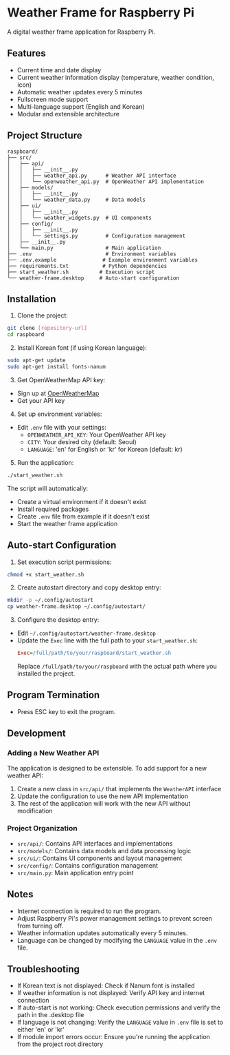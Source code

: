 # Weather Frame for Raspberry Pi

A digital weather frame application for Raspberry Pi.

## Features
- Current time and date display
- Current weather information display (temperature, weather condition, icon)
- Automatic weather updates every 5 minutes
- Fullscreen mode support
- Multi-language support (English and Korean)
- Modular and extensible architecture

## Project Structure
```
raspboard/
├── src/
│   ├── api/
│   │   ├── __init__.py
│   │   ├── weather_api.py      # Weather API interface
│   │   └── openweather_api.py  # OpenWeather API implementation
│   ├── models/
│   │   ├── __init__.py
│   │   └── weather_data.py     # Data models
│   ├── ui/
│   │   ├── __init__.py
│   │   └── weather_widgets.py  # UI components
│   ├── config/
│   │   ├── __init__.py
│   │   └── settings.py         # Configuration management
│   ├── __init__.py
│   └── main.py                 # Main application
├── .env                        # Environment variables
├── .env.example               # Example environment variables
├── requirements.txt           # Python dependencies
├── start_weather.sh          # Execution script
└── weather-frame.desktop     # Auto-start configuration
```

## Installation

1. Clone the project:
```bash
git clone [repository-url]
cd raspboard
```

2. Install Korean font (if using Korean language):
```bash
sudo apt-get update
sudo apt-get install fonts-nanum
```

3. Get OpenWeatherMap API key:
- Sign up at [OpenWeatherMap](https://openweathermap.org/)
- Get your API key

4. Set up environment variables:
- Edit `.env` file with your settings:
  - `OPENWEATHER_API_KEY`: Your OpenWeather API key
  - `CITY`: Your desired city (default: Seoul)
  - `LANGUAGE`: 'en' for English or 'kr' for Korean (default: kr)

5. Run the application:
```bash
./start_weather.sh
```

The script will automatically:
- Create a virtual environment if it doesn't exist
- Install required packages
- Create `.env` file from example if it doesn't exist
- Start the weather frame application

## Auto-start Configuration

1. Set execution script permissions:
```bash
chmod +x start_weather.sh
```

2. Create autostart directory and copy desktop entry:
```bash
mkdir -p ~/.config/autostart
cp weather-frame.desktop ~/.config/autostart/
```

3. Configure the desktop entry:
- Edit `~/.config/autostart/weather-frame.desktop`
- Update the `Exec` line with the full path to your `start_weather.sh`:
  ```ini
  Exec=/full/path/to/your/raspboard/start_weather.sh
  ```
  Replace `/full/path/to/your/raspboard` with the actual path where you installed the project.

## Program Termination
- Press ESC key to exit the program.

## Development

### Adding a New Weather API
The application is designed to be extensible. To add support for a new weather API:

1. Create a new class in `src/api/` that implements the `WeatherAPI` interface
2. Update the configuration to use the new API implementation
3. The rest of the application will work with the new API without modification

### Project Organization
- `src/api/`: Contains API interfaces and implementations
- `src/models/`: Contains data models and data processing logic
- `src/ui/`: Contains UI components and layout management
- `src/config/`: Contains configuration management
- `src/main.py`: Main application entry point

## Notes
- Internet connection is required to run the program.
- Adjust Raspberry Pi's power management settings to prevent screen from turning off.
- Weather information updates automatically every 5 minutes.
- Language can be changed by modifying the `LANGUAGE` value in the `.env` file.

## Troubleshooting
- If Korean text is not displayed: Check if Nanum font is installed
- If weather information is not displayed: Verify API key and internet connection
- If auto-start is not working: Check execution permissions and verify the path in the .desktop file
- If language is not changing: Verify the `LANGUAGE` value in `.env` file is set to either 'en' or 'kr'
- If module import errors occur: Ensure you're running the application from the project root directory 
